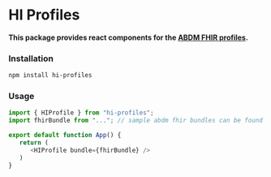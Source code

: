 # HI Profiles

**This package provides react components for the [ABDM FHIR profiles](https://nrces.in/ndhm/fhir/r4/index.html).**

### Installation

```sh
npm install hi-profiles
```

### Usage

```js
import { HIProfile } from "hi-profiles";
import fhirBundle from "..."; // sample abdm fhir bundles can be found at https://sandbox.abdm.gov.in/abdm-docs/DiagnosticReports

export default function App() {
   return (
      <HIProfile bundle={fhirBundle} />
   )
}
```